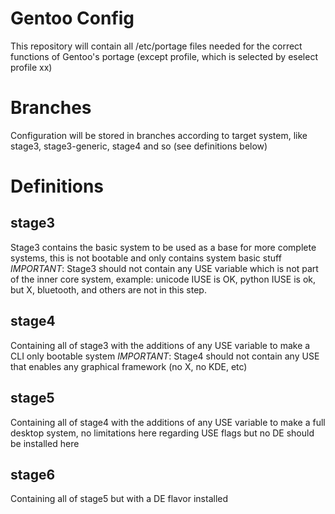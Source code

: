 # Gentoo Config
This repository will contain all /etc/portage files needed for the correct functions of Gentoo's portage (except profile, which is selected by eselect profile xx)

# Branches
Configuration will be stored in branches according to target system, like stage3, stage3-generic, stage4 and so (see definitions below)

# Definitions

## stage3
Stage3 contains the basic system to be used as a base for more complete systems, this is not bootable and only contains system basic stuff
*IMPORTANT*: Stage3 should not contain any USE variable which is not part of the inner core system, example: unicode IUSE is OK, python IUSE is ok, but X, bluetooth, and others are not in this step.

## stage4
Containing all of stage3 with the additions of any USE variable to make a CLI only bootable system
*IMPORTANT*: Stage4 should not contain any USE that enables any graphical framework (no X, no KDE, etc)

## stage5
Containing all of stage4 with the additions of any USE variable to make a full desktop system, no limitations here regarding USE flags but no DE should be installed here

## stage6
Containing all of stage5 but with a DE flavor installed
